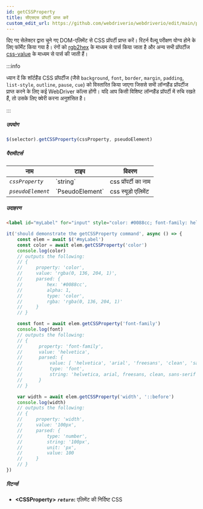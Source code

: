 ```yaml
---
id: getCSSProperty
title: सीएसएस प्रॉपर्टी प्राप्त करें
custom_edit_url: https://github.com/webdriverio/webdriverio/edit/main/packages/webdriverio/src/commands/element/getCSSProperty.ts
---
```


दिए गए सेलेक्टर द्वारा चुने गए DOM-एलिमेंट से CSS प्रॉपर्टी प्राप्त करें। रिटर्न वैल्यू
परीक्षण योग्य होने के लिए फॉर्मेट किया गया है। रंगों को [rgb2hex](https://www.npmjs.org/package/rgb2hex)
के माध्यम से पार्स किया जाता है और अन्य सभी प्रॉपर्टीज [css-value](https://www.npmjs.org/package/css-value) के माध्यम से पार्स की जाती हैं।

:::info

ध्यान दें कि शॉर्टहैंड CSS प्रॉपर्टीज (जैसे `background`, `font`, `border`, `margin`,
`padding`, `list-style`, `outline`, `pause`, `cue`) को विस्तारित किया जाएगा जिससे सभी लॉन्गहैंड
प्रॉपर्टीज प्राप्त करने के लिए कई WebDriver कॉल्स होंगी। यदि आप किसी विशिष्ट
लॉन्गहैंड प्रॉपर्टी में रुचि रखते हैं, तो उसके लिए क्वेरी करना अनुशंसित है।

:::

##### उपयोग

```js
$(selector).getCSSProperty(cssProperty, pseudoElement)
```

##### पैरामीटर्स

<table>
  <thead>
    <tr>
      <th>नाम</th><th>टाइप</th><th>विवरण</th>
    </tr>
  </thead>
  <tbody>
    <tr>
      <td><code><var>cssProperty</var></code></td>
      <td>`string`</td>
      <td>css प्रॉपर्टी का नाम</td>
    </tr>
    <tr>
      <td><code><var>pseudoElement</var></code></td>
      <td>`PseudoElement`</td>
      <td>css स्यूडो एलिमेंट</td>
    </tr>
  </tbody>
</table>

##### उदाहरण

```html title="example.html"
<label id="myLabel" for="input" style="color: #0088cc; font-family: helvetica, arial, freesans, clean, sans-serif, width: 100px">Some Label</label>
```

```js title="getCSSProperty.js"
it('should demonstrate the getCSSProperty command', async () => {
    const elem = await $('#myLabel')
    const color = await elem.getCSSProperty('color')
    console.log(color)
    // outputs the following:
    // {
    //     property: 'color',
    //     value: 'rgba(0, 136, 204, 1)',
    //     parsed: {
    //         hex: '#0088cc',
    //         alpha: 1,
    //         type: 'color',
    //         rgba: 'rgba(0, 136, 204, 1)'
    //     }
    // }

    const font = await elem.getCSSProperty('font-family')
    console.log(font)
    // outputs the following:
    // {
    //      property: 'font-family',
    //      value: 'helvetica',
    //      parsed: {
    //          value: [ 'helvetica', 'arial', 'freesans', 'clean', 'sans-serif' ],
    //          type: 'font',
    //          string: 'helvetica, arial, freesans, clean, sans-serif'
    //      }
    // }

    var width = await elem.getCSSProperty('width', '::before')
    console.log(width)
    // outputs the following:
    // {
    //     property: 'width',
    //     value: '100px',
    //     parsed: {
    //         type: 'number',
    //         string: '100px',
    //         unit: 'px',
    //         value: 100
    //     }
    // }
})
```

##### रिटर्न्स

- **&lt;CSSProperty&gt;**
            **<code><var>return</var></code>:**                  एलिमेंट की निर्दिष्ट CSS